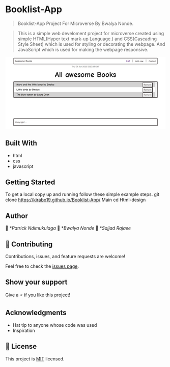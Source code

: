 # Booklist-App

>  Booklist-App Project For Microverse By Bwalya Nonde.


> This is a simple web develoment project for microverse created using simple HTML(Hyper text mark-up   Language.) and CSS(Cascading Style Sheet) which is used for styling or decorating the webpage. And JavaScript which is used for making the webpage responsive.

![screenshot](modules.png)


## Built With

- html
- css
- javascript


## Getting Started
To get a local copy up and running follow these simple example steps.
git clone https://kirabo19.github.io/Booklist-App/ 
Main
cd Html-design 




## Author
👤 **Patrick Ndimukulaga*
👤 **Bwalya Nonde* 
👤 **Sajjad Rajaee* 


## 🤝 Contributing

Contributions, issues, and feature requests are welcome!

Feel free to check the [issues page](../../issues/).

## Show your support

Give a ⭐️ if you like this project!

## Acknowledgments

- Hat tip to anyone whose code was used
- Inspiration



## 📝 License

This project is [MIT](./MIT.md) licensed.